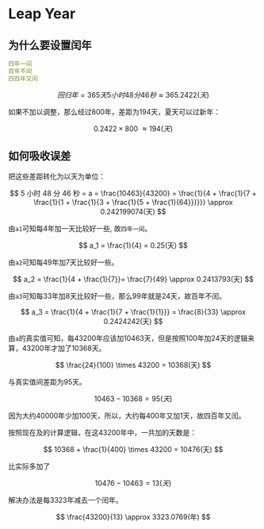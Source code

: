 # Leap Year

## 为什么要设置闰年

```yaml
四年一闰
百年不闰
四百年又闰
```

$$
回归年 = 365 天 5 小时 48 分 46 秒 \approx 365.2422(天)
$$

如果不加以调整，那么经过800年，差距为194天，夏天可以过新年：

$$
0.2422 \times 800 \ \approx 194(天)
$$

## 如何吸收误差

把这些差距转化为以天为单位：

$$
5 小时 48 分 46 秒 = a = \frac{10463}{43200} = \frac{1}{4 + \frac{1}{7 + \frac{1}{1 + \frac{1}{3 + \frac{1}{5 + \frac{1}{64}}}}}} \approx 0.242199074(天)
$$

由`a1`可知每4年加一天比较好一些, 故`四年一闰`。

$$
a_1 = \frac{1}{4} = 0.25(天)
$$

由`a2`可知每49年加7天比较好一些。 

$$
a_2 = \frac{1}{4 + \frac{1}{7}}= \frac{7}{49} \approx 0.2413793(天)
$$

由`a3`可知每33年加8天比较好一些，那么99年就是24天，故百年不闰。

$$
a_3 = \frac{1}{4 + \frac{1}{7 + \frac{1}{1}}} = \frac{8}{33} \approx 0.2424242(天)
$$

由`a`的真实值可知，每43200年应该加10463天，但是按照100年加24天的逻辑来算，43200年才加了10368天。

$$
\frac{24}{100} \times 43200 = 10368(天)
$$

与真实值间差距为95天。

$$
10463 - 10368 = 95(天)
$$

因为大约40000年少加100天，所以，大约每400年又加1天，故四百年又闰。

按照现在及的计算逻辑，在这43200年中，一共加的天数是：

$$
10368 + \frac{1}{400} \times 43200 = 10476(天)
$$

比实际多加了

$$
10476 - 10463 = 13(天)
$$

解决办法是每3323年减去一个闰年。

$$
\frac{43200}{13} \approx 3323.0769(年)
$$